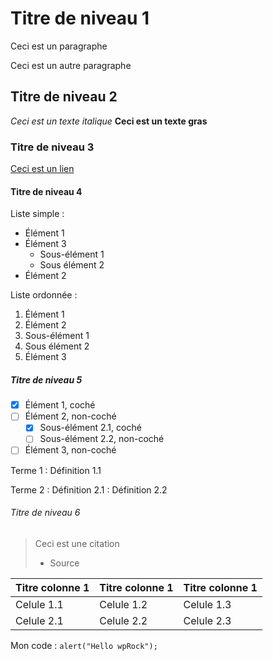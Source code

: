 # Titre de niveau 1
Ceci est un paragraphe

Ceci est un autre paragraphe



## Titre de niveau 2
*Ceci est un texte italique*
**Ceci est un texte gras**



### Titre de niveau 3

[Ceci est un lien](https://wprock.fr/blog/)


#### Titre de niveau 4
Liste simple : 

* Élément 1
* Élément 3
  * Sous-élément 1
  * Sous élément 2
* Élément 2

Liste ordonnée : 

1. Élément 1
2. Élément 2
  1. Sous-élément 1
  2. Sous élément 2
3. Élément 3

##### Titre de niveau 5

- [x] Élément 1, coché
- [ ] Élément 2, non-coché
  - [x] Sous-élément 2.1, coché
  - [ ] Sous-élément 2.2, non-coché
- [ ] Élément 3, non-coché

Terme 1
: Définition 1.1

Terme 2
: Définition 2.1
: Définition 2.2


###### Titre de niveau 6

> Ceci est une citation
> - Source

Titre colonne 1 | Titre colonne 1 | Titre colonne 1 
 --- | --- | --- 
Celule 1.1 | Celule 1.2 | Celule 1.3 
Celule 2.1 | Celule 2.2 | Celule 2.3 

Mon code : `alert("Hello wpRock");`